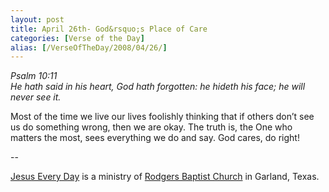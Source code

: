 ```yaml
---
layout: post
title: April 26th- God&rsquo;s Place of Care
categories: [Verse of the Day]
alias: [/VerseOfTheDay/2008/04/26/]
---
```


_Psalm 10:11  
He hath said in his heart, God hath forgotten: he hideth his face;
he will never see it._

Most of the time we live our lives foolishly thinking that if
others don&rsquo;t see us do something wrong, then we are okay. The
truth is, the One who matters the most, sees everything we do and
say. God cares, do right! 

 --

<a href=http://jesuseveryday.net>Jesus Every Day</a> is a ministry of <a href=http://rodgersbaptist.net>Rodgers Baptist Church</a> in Garland, Texas.
